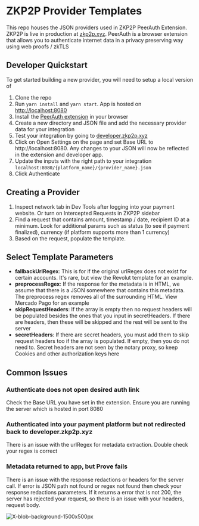 # ZKP2P Provider Templates

This repo houses the JSON providers used in ZKP2P PeerAuth Extension. ZKP2P is live in production at [zkp2p.xyz](https://zkp2p.xyz/). PeerAuth is a browser extension that allows you to authenticate internet data in a privacy preserving way using web proofs / zkTLS

## Developer Quickstart
To get started building a new provider, you will need to setup a local version of 
1. Clone the repo
2. Run `yarn install` and `yarn start`. App is hosted on [http://localhost:8080](http://localhost:8080)
3. Install the [PeerAuth extension](https://chromewebstore.google.com/detail/peerauth-authenticate-and/ijpgccednehjpeclfcllnjjcmiohdjih) in your browser
3. Create a new directory and JSON file and add the necessary provider data for your integration
4. Test your integration by going to [developer.zkp2p.xyz](https://developer.zkp2p.xyz/)
5. Click on Open Settings on the page and set Base URL to http://localhost:8080. Any changes to your JSON will now be reflected in the extension and developer app.
6. Update the inputs with the right path to your integration `localhost:8080/{platform_name}/{provider_name}.json`
7. Click Authenticate

## Creating a Provider
1. Inspect network tab in Dev Tools after logging into your payment website. Or turn on Intercepted Requests in ZKP2P sidebar
2. Find a request that contains amount, timestamp / date, recipient ID at a minimum. Look for additional params such as status (to see if payment finalized), currency (if platform supports more than 1 currency)
3. Based on the request, populate the template.

## Select Template Parameters
- **fallbackUrlRegex**: This is for if the original urlRegex does not exist for certain accounts. It's rare, but view the Revolut template for an example.
- **preprocessRegex**: If the response for the metadata is in HTML, we assume that there is a JSON somewhere that contains this metadata. The preprocess regex removes all of the surrounding HTML. View Mercado Pago for an example
- **skipRequestHeaders**: If the array is empty then no request headers will be populated besides the ones that you input in secretHeaders. If there are headers, then these will be skipped and the rest will be sent to the server
- **secretHeaders**: If there are secret headers, you must add them to skip request headers too if the array is populated. If empty, then you do not need to. Secret headers are not seen by the notary proxy, so keep Cookies and other authorization keys here

## Common Issues
### Authenticate does not open desired auth link
Check the Base URL you have set in the extension. Ensure you are running the server which is hosted in port 8080

### Authenticated into your payment platform but not redirected back to developer.zkp2p.xyz
There is an issue with the urlRegex for metadata extraction. Double check your regex is correct

### Metadata returned to app, but Prove fails
There is an issue with the response redactions or headers for the server call. If error is JSON path not found or regex not found then check your response redactions parameters. If it returns a error that is not 200, the server has rejected your request, so there is an issue with your headers, request body.

![X-blob-background-1500x500px](https://github.com/zkp2p/zk-p2p/assets/6797244/65e8ae36-eb8b-4b53-85e9-fa0801bafcf0)
